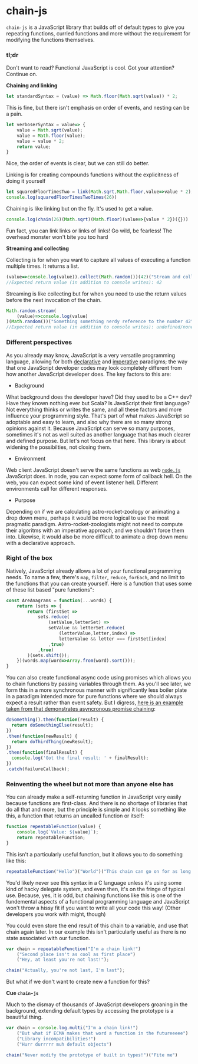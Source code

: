 # chain-js
`chain-js` is a JavaScript library that builds off of default types to give you repeating functions, curried functions and more without the requirement for modifying the functions themselves.

### tl;dr

Don't want to read? Functional JavaScript is cool. Got your attention? Continue on.

**Chaining and linking**

```js
let standardSyntax = (value) => Math.floor(Math.sqrt(value)) * 2;
```
This is fine, but there isn't emphasis on order of events, and nesting can be a pain.
```js
let verboserSyntax = value=> {
    value = Math.sqrt(value);
    value = Math.floor(value);
    value = value * 2;
    return value;
}
```
Nice, the order of events is clear, but we can still do better.

Linking is for creating compounds functions without the explicitness of doing it yourself 
```js
let squaredFloorTimesTwo = link(Math.sqrt,Math.floor,value=>value * 2);
console.log(squaredFloorTimesTwoTimes(26))
```
Chaining is like linking but on the fly. It's used to get a value.
```js
console.log(chain(26)(Math.sqrt)(Math.floor)(value=>{value * 2})({}))
```
Fun fact, you can link links or links of links! Go wild, be fearless! The overhead monster won't bite you too hard

**Streaming and collecting**

Collecting is for when you want to capture all values of executing a function multiple times. It returns a list.
```js
(value=>console.log(value)).collect(Math.random())(42)("Stream and collect are closely related").second()
//Expected return value (in addition to console writes): 42
```
Streaming is like collecting but for when you need to use the return values before the next invocation of the chain.
```js
Math.random.stream(
    (value)=>console.log(value)
)(Math.random())("Something something nerdy reference to the number 42")
//Expected return value (in addition to console writes): undefined/none
```

### Different perspectives

As you already may know, JavaScript is a very versatile programming language, allowing for both [declarative](https://en.wikipedia.org/wiki/Declarative_programming) and [imperative](https://en.wikipedia.org/wiki/Imperative_programming) paradigms; the way that one JavaScript developer codes may look completely different from how another JavaScript developer does.
The key factors to this are:
- Background

What background does the developer have? Did they used to be a C++ dev? Have they known nothing ever but Scala? Is JavaScript their first language? Not everything thinks or writes the same, and all these factors and more influence your programming style. That's part of what makes JavaScript so adoptable and easy to learn, and also why there are so many strong opinions against it. Because JavaScript can serve so many purposes, sometimes it's not as well suited as another language that has much clearer and defined purpose. But let's not focus on that here. This library is about widening the possibilties, not closing them.
- Environment

Web client JavaScript doesn't serve the same functions as web [`node.js`](https://github.com/nodejs/node) JavaScript does. In node, you can expect some form of callback hell. On the web, you can expect some kind of event listener hell. Different environments call for different responses.

- Purpose

Depending on if we are calculating astro-rocket-zoology or animating a drop down menu, perhaps it would be more logical to use the most pragmatic paradigm. Astro-rocket-zoologists might not need to compute their algoritms with an imperative approach, and we shouldn't force them into. Likewise, it would also be more difficult to animate a drop down menu with a declarative approach.

### Right of the box
Natively, JavaScript already allows a lot of your functional programming needs. To name a few, there's `map`, `filter`, `reduce`, `forEach`, and no limit to the functions that you can create yourself. Here is a function that uses some of these list based "pure functions":
```js
const AreAnagrams = function(...words) {
    return (sets => {
        return (firstSet =>
            sets.reduce(
                (setValue,letterSet) => 
                setValue && letterSet.reduce(
                    (letterValue,letter,index) =>
                    letterValue && letter === firstSet[index]
                ,true)
            ,true)
        )(sets.shift());
    })(words.map(word=>Array.from(word).sort()));
}
```
You can also create functional async code using promises which allows you to chain functions by passing variables through them. As you'll see later, we form this in a more synchronous manner with significantly less boiler plate in a paradigm intended more for pure functions where we should always expect a result rather than event safety. But I digress, [here is an example taken from that demonstrates asyncronous promise chaining](https://developer.mozilla.org/en-US/docs/Web/JavaScript/Guide/Using_promises):
```js
doSomething().then(function(result) {
  return doSomethingElse(result);
})
.then(function(newResult) {
  return doThirdThing(newResult);
})
.then(function(finalResult) {
  console.log('Got the final result: ' + finalResult);
})
.catch(failureCallback);
```

### Reinventing the wheel but not more than anyone else has

You can already make a self-returning function in JavaScript very easily because functions are first-class. And there is no shortage of libraries that do all that and more, but the principle is simple and it looks something like this, a function that returns an uncalled function or itself:

```js
function repeatableFunction(value) {
    console.log(`Value: ${value}`);
    return repeatableFunction;
}
```
This isn't a particularly useful function, but it allows you to do something like this:
```js
repeatableFunction("Hello")("World")("This chain can go on for as long as I want it to");
```
You'd likely never see this syntax in a C language unless it's using some kind of hacky delegate system, and even then, it's on the fringe of typical use. Because, yes, it is odd, but chaining functions like this is one of the fundemental aspects of a functional programming language and JavaScript won't throw a hissy fit if you want to write all your code this way! (Other developers you work with might, though)

You could even store the end result of this chain to a variable, and use that chain again later. In our example this isn't particularly useful as there is no state associated with our function.
```js
var chain = repeatableFunction("I'm a chain link!")
    ("Second place isn't as cool as first place")
    ("Hey, at least you're not last!");

chain("Actually, you're not last, I'm last");
```
But what if we don't want to create new a function for this?

**Cue `chain-js`**

Much to the dismay of thousands of JavaScript developers groaning in the background, extending default types by accessing the prototype is a beautiful thing.

```js
var chain = console.log.multi("I'm a chain link!")
    ("But what if ECMA makes that word a function in the futureeeee")
    ("Library incompatibilities!")
    ("Hurr durrrrr muh default objects")

chain("Never modify the prototype of built in types!")("Fite me")
```
